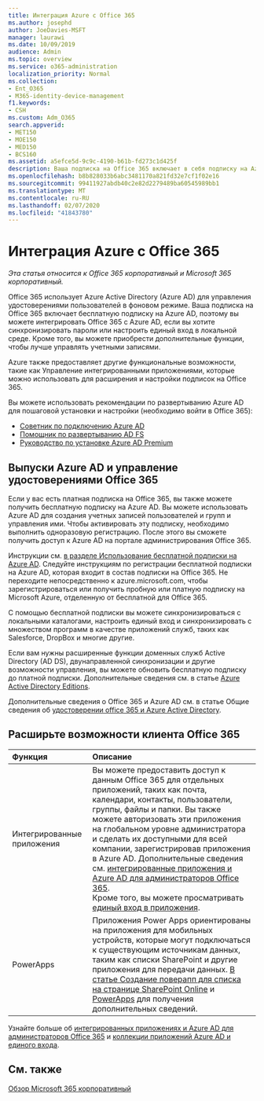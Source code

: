 ```yaml
---
title: Интеграция Azure с Office 365
ms.author: josephd
author: JoeDavies-MSFT
manager: laurawi
ms.date: 10/09/2019
audience: Admin
ms.topic: overview
ms.service: o365-administration
localization_priority: Normal
ms.collection:
- Ent_O365
- M365-identity-device-management
f1.keywords:
- CSH
ms.custom: Adm_O365
search.appverid:
- MET150
- MOE150
- MED150
- BCS160
ms.assetid: a5efce5d-9c9c-4190-b61b-fd273c1d425f
description: Ваша подписка на Office 365 включает в себя подписку на Azure AD. Интегрируйте Office 365 с Azure AD, если вы хотите выполнить синхронизацию паролей или единый вход с локальной средой.
ms.openlocfilehash: b8b828033b6abc3481170a821fd32e7cf1f02e16
ms.sourcegitcommit: 99411927abdb40c2e82d2279489ba60545989bb1
ms.translationtype: MT
ms.contentlocale: ru-RU
ms.lasthandoff: 02/07/2020
ms.locfileid: "41843780"
---
```

# <a name="azure-integration-with-office-365"></a>Интеграция Azure с Office 365

*Эта статья относится к Office 365 корпоративный и Microsoft 365 корпоративный.*

Office 365 использует Azure Active Directory (Azure AD) для управления удостоверениями пользователей в фоновом режиме. Ваша подписка на Office 365 включает бесплатную подписку на Azure AD, поэтому вы можете интегрировать Office 365 с Azure AD, если вы хотите синхронизировать пароли или настроить единый вход в локальной среде. Кроме того, вы можете приобрести дополнительные функции, чтобы лучше управлять учетными записями.
  
Azure также предоставляет другие функциональные возможности, такие как Управление интегрированными приложениями, которые можно использовать для расширения и настройки подписок на Office 365.
  
Вы можете использовать рекомендации по развертыванию Azure AD для пошаговой установки и настройки (необходимо войти в Office 365):

 - [Советник по подключению Azure AD](https://aka.ms/aadconnectpwsync)
 - [Помощник по развертыванию AD FS](https://aka.ms/adfsguidance)
 - [Руководство по установке Azure AD Premium](https://aka.ms/aadpguidance)
  
## <a name="azure-ad-editions-and-office-365-identity-management"></a>Выпуски Azure AD и управление удостоверениями Office 365

Если у вас есть платная подписка на Office 365, вы также можете получить бесплатную подписку на Azure AD. Вы можете использовать Azure AD для создания учетных записей пользователей и групп и управления ими. Чтобы активировать эту подписку, необходимо выполнить одноразовую регистрацию. После этого вы сможете получить доступ к Azure AD на портале администрирования Office 365. 

Инструкции см. [в разделе Использование бесплатной подписки на Azure AD](https://go.microsoft.com/fwlink/p/?LinkId=617127). Следуйте инструкциям по регистрации бесплатной подписки на Azure AD, которая входит в состав подписки на Office 365. Не переходите непосредственно к azure.microsoft.com, чтобы зарегистрироваться или получить пробную или платную подписку на Microsoft Azure, отделенную от бесплатной для Office 365. 
  
С помощью бесплатной подписки вы можете синхронизироваться с локальными каталогами, настроить единый вход и синхронизировать с множеством программ в качестве приложений служб, таких как Salesforce, DropBox и многие другие.
  
Если вам нужны расширенные функции доменных служб Active Directory (AD DS), двунаправленной синхронизации и другие возможности управления, вы можете обновить бесплатную подписку до платной подписки. Дополнительные сведения см. в статье [Azure Active Directory Editions](https://azure.microsoft.com/pricing/details/active-directory/).
  
Дополнительные сведения о Office 365 и Azure AD см. в статье Общие сведения об [удостоверении office 365 и Azure Active Directory](https://docs.microsoft.com/office365/enterprise/about-office-365-identity).
  
## <a name="extend-the-capabilities-of-your-office-365-tenant"></a>Расширьте возможности клиента Office 365

|**Функция**|**Описание**|
|:-----|:-----|
|Интегрированные приложения  <br/> |Вы можете предоставить доступ к данным Office 365 для отдельных приложений, таких как почта, календари, контакты, пользователи, группы, файлы и папки. Вы также можете авторизовать эти приложения на глобальном уровне администратора и сделать их доступными для всей компании, зарегистрировав приложения в Azure AD. Дополнительные сведения см. [интегрированные приложения и Azure AD для администраторов Office 365](https://support.office.com/article/cb2250e3-451e-416f-bf4e-363549652c2a).  <br/> Кроме того, вы можете просматривать [единый вход в приложения](https://go.microsoft.com/fwlink/p/?LinkId=698604).  <br/> |
|PowerApps  <br/> | Приложения Power Apps ориентированы на приложения для мобильных устройств, которые могут подключаться к существующим источникам данных, таким как списки SharePoint и другие приложения для передачи данных. [В статье Создание поверапп для списка на странице SharePoint Online](https://support.office.com/article/9338b2d2-67ac-4b81-8e67-97da27e5e9ab) и [PowerApps](https://powerapps.microsoft.com/) для получения дополнительных сведений.  <br/> |
   
Узнайте больше об [интегрированных приложениях и Azure AD для администраторов Office 365](integrated-apps-and-azure-ads.md) и [коллекции приложений Azure AD и единого входа](https://docs.microsoft.com/azure/active-directory/manage-apps/what-is-single-sign-on).

## <a name="see-also"></a>См. также

[Обзор Microsoft 365 корпоративный](https://docs.microsoft.com/microsoft-365/enterprise/microsoft-365-overview)
